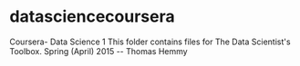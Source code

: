 # datasciencecoursera
Coursera- Data Science 1
This folder contains files for The Data Scientist's Toolbox. Spring (April) 2015 -- Thomas Hemmy 
